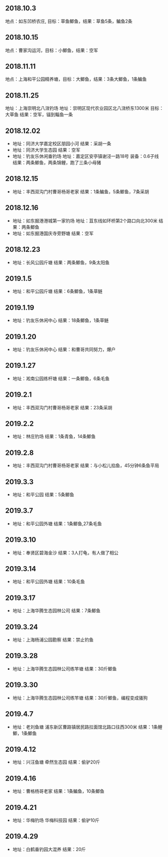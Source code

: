 ## 2018.10.3
地点：如东凹桥农庄, 目标：草鱼鲫鱼，结果：草鱼5条，鳊鱼2条

## 2018.10.15
地点：曹家沟运河，目标：小鲫鱼，结果：空军

## 2018.11.11
地点：上海和平公园精养塘，目标：大鲫鱼，结果：3条大鲫鱼，1条鳊鱼

## 2018.11.25
地址：上海崇明北八滧钓场 地址：崇明区现代农业园区北八滧桥东1300米          目标：大草鱼    结果：空军，锚到鲻鱼一条

## 2018.12.02
* 地址：同济大学嘉定校区朋园小河      结果：采胡一条
* 地址：同济大学生态园               结果：空军
* 地址：钓友乐休闲垂钓场         地址：嘉定区安亭镇谢泾一路18号    装备：0.6子线 结果：两条鲫鱼，两条锦鲤，跑了三条小母猪

## 2018.12.15
* 地址：丰西双沟门村曹哥杨哥老家     结果：1条鳊鱼，5条鲫鱼，7条采胡

## 2018.12.16
* 地址：如东掘港港城第一家钓场  地址：苴东线如环桥第2个路口向北300米    结果：两条鲫鱼
* 地址：如东掘港国庆寺旁野塘       结果：空军

## 2018.12.23
* 地址：长风公园斤塘            结果：两条鲫鱼，9条太阳鱼

## 2019.1.5
* 地址：和平公园斤塘            结果：6条鲫鱼，1条草鲢

## 2019.1.19
* 地址：钓友乐休闲中心          结果：18条鲫鱼，1条草鲢

## 2019.1.20
* 地址：钓友乐休闲中心          结果：和曹哥共同努力，爆户

## 2019.1.27
* 地址：淞南公园练杆塘          结果：一条鲫鱼，6条毛鱼

## 2019.2.1
* 地址：丰西双沟门村曹哥杨哥老家 结果：23条采胡

## 2019.2.2
* 地址：林庄钓场                结果：1条青鱼，14条鲫鱼

## 2019.2.8
* 地址：丰西双沟门村曹哥杨哥老家    结果：与小松儿掐鱼，45分钟6条鱼平局

## 2019.3.3
* 地址：和平公园                 结果：5条鲫鱼

## 2019.3.7
* 地址：和平公园外塘              结果：1条鲫鱼,27条毛鱼

## 2019.3.10
* 地址：奉贤区碧海金沙                 结果：3人打龟，有人做了相公

## 2019.3.14
* 地址：和平公园外塘               结果：10条毛鱼

## 2019.3.17
* 地址：上海华腾生态园林公司        结果：7条鲫鱼

## 2019.3.24
* 地址：上海杨浦公园勘察           结果：禁止钓鱼

## 2019.3.28
* 地址：上海华腾生态园林公司练竿塘        结果：30斤鲫鱼

## 2019.3.30
* 地址：上海华腾生态园林公司练竿塘     结果：30斤鲫鱼，编程变成骚狗

## 2019.4.7
* 地址：老刘鱼塘  浦东新区曹路镇居民路拉面馆北路口往西300米     结果：1条鲤鲫，1条鲫鱼

## 2019.4.12
* 地址：兴汪鱼塘  牵然生态园          结果：偷驴20斤

## 2019.4.16
* 地址：曹格杨哥老家                 结果：1条鳊鱼，10条鲫鱼

## 2019.4.21
* 地址：华梅钓场   华梅科技园         结果：偷驴10斤

## 2019.4.29
* 地址：白鹤垂钓园大混养             结果：20斤
